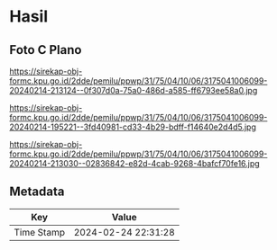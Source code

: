 # Hasil

## Foto C Plano

https://sirekap-obj-formc.kpu.go.id/2dde/pemilu/ppwp/31/75/04/10/06/3175041006099-20240214-213124--0f307d0a-75a0-486d-a585-ff6793ee58a0.jpg

https://sirekap-obj-formc.kpu.go.id/2dde/pemilu/ppwp/31/75/04/10/06/3175041006099-20240214-195221--3fd40981-cd33-4b29-bdff-f14640e2d4d5.jpg

https://sirekap-obj-formc.kpu.go.id/2dde/pemilu/ppwp/31/75/04/10/06/3175041006099-20240214-213030--02836842-e82d-4cab-9268-4bafcf70fe16.jpg


## Metadata

| Key        | Value               |
| ---------- | ------------------- |
| Time Stamp | 2024-02-24 22:31:28 |



